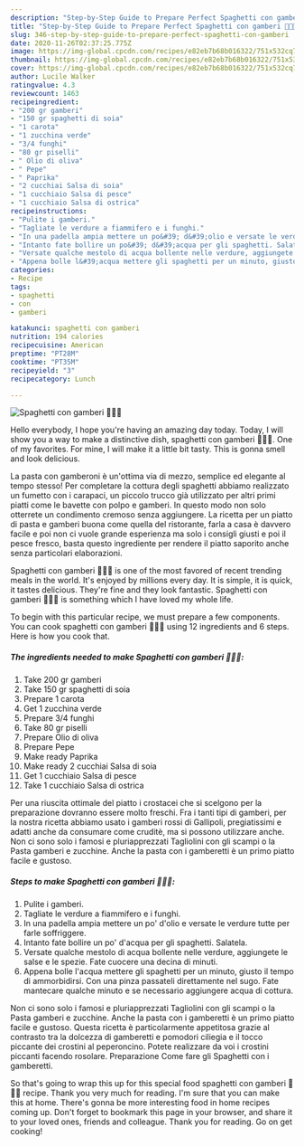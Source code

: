```yaml
---
description: "Step-by-Step Guide to Prepare Perfect Spaghetti con gamberi 🦐🦐🦐"
title: "Step-by-Step Guide to Prepare Perfect Spaghetti con gamberi 🦐🦐🦐"
slug: 346-step-by-step-guide-to-prepare-perfect-spaghetti-con-gamberi
date: 2020-11-26T02:37:25.775Z
image: https://img-global.cpcdn.com/recipes/e82eb7b68b016322/751x532cq70/spaghetti-con-gamberi-🦐🦐🦐-recipe-main-photo.jpg
thumbnail: https://img-global.cpcdn.com/recipes/e82eb7b68b016322/751x532cq70/spaghetti-con-gamberi-🦐🦐🦐-recipe-main-photo.jpg
cover: https://img-global.cpcdn.com/recipes/e82eb7b68b016322/751x532cq70/spaghetti-con-gamberi-🦐🦐🦐-recipe-main-photo.jpg
author: Lucile Walker
ratingvalue: 4.3
reviewcount: 1463
recipeingredient:
- "200 gr gamberi"
- "150 gr spaghetti di soia"
- "1 carota"
- "1 zucchina verde"
- "3/4 funghi"
- "80 gr piselli"
- " Olio di oliva"
- " Pepe"
- " Paprika"
- "2 cucchiai Salsa di soia"
- "1 cucchiaio Salsa di pesce"
- "1 cucchiaio Salsa di ostrica"
recipeinstructions:
- "Pulite i gamberi."
- "Tagliate le verdure a fiammifero e i funghi."
- "In una padella ampia mettere un po&#39; d&#39;olio e versate le verdure tutte per farle soffriggere."
- "Intanto fate bollire un po&#39; d&#39;acqua per gli spaghetti. Salatela."
- "Versate qualche mestolo di acqua bollente nelle verdure, aggiungete le salse e le spezie. Fate cuocere una decina di minuti."
- "Appena bolle l&#39;acqua mettere gli spaghetti per un minuto, giusto il tempo di ammorbidirsi. Con una pinza passateli direttamente nel sugo. Fate mantecare qualche minuto e se necessario aggiungere acqua di cottura."
categories:
- Recipe
tags:
- spaghetti
- con
- gamberi

katakunci: spaghetti con gamberi 
nutrition: 194 calories
recipecuisine: American
preptime: "PT28M"
cooktime: "PT35M"
recipeyield: "3"
recipecategory: Lunch

---
```



![Spaghetti con gamberi 🦐🦐🦐](https://img-global.cpcdn.com/recipes/e82eb7b68b016322/751x532cq70/spaghetti-con-gamberi-🦐🦐🦐-recipe-main-photo.jpg)

Hello everybody, I hope you're having an amazing day today. Today, I will show you a way to make a distinctive dish, spaghetti con gamberi 🦐🦐🦐. One of my favorites. For mine, I will make it a little bit tasty. This is gonna smell and look delicious.

La pasta con gamberoni è un&#39;ottima via di mezzo, semplice ed elegante al tempo stesso! Per completare la cottura degli spaghetti abbiamo realizzato un fumetto con i carapaci, un piccolo trucco già utilizzato per altri primi piatti come le bavette con polpo e gamberi. In questo modo non solo otterrete un condimento cremoso senza aggiungere. La ricetta per un piatto di pasta e gamberi buona come quella del ristorante, farla a casa è davvero facile e poi non ci vuole grande esperienza ma solo i consigli giusti e poi il pesce fresco, basta questo ingrediente per rendere il piatto saporito anche senza particolari elaborazioni.

Spaghetti con gamberi 🦐🦐🦐 is one of the most favored of recent trending meals in the world. It's enjoyed by millions every day. It is simple, it is quick, it tastes delicious. They're fine and they look fantastic. Spaghetti con gamberi 🦐🦐🦐 is something which I have loved my whole life.


To begin with this particular recipe, we must prepare a few components. You can cook spaghetti con gamberi 🦐🦐🦐 using 12 ingredients and 6 steps. Here is how you cook that.

<!--inarticleads1-->

##### The ingredients needed to make Spaghetti con gamberi 🦐🦐🦐:

1. Take 200 gr gamberi
1. Take 150 gr spaghetti di soia
1. Prepare 1 carota
1. Get 1 zucchina verde
1. Prepare 3/4 funghi
1. Take 80 gr piselli
1. Prepare  Olio di oliva
1. Prepare  Pepe
1. Make ready  Paprika
1. Make ready 2 cucchiai Salsa di soia
1. Get 1 cucchiaio Salsa di pesce
1. Take 1 cucchiaio Salsa di ostrica


Per una riuscita ottimale del piatto i crostacei che si scelgono per la preparazione dovranno essere molto freschi. Fra i tanti tipi di gamberi, per la nostra ricetta abbiamo usato i gamberi rossi di Gallipoli, pregiatissimi e adatti anche da consumare come cruditè, ma si possono utilizzare anche. Non ci sono solo i famosi e pluriapprezzati Tagliolini con gli scampi o la Pasta gamberi e zucchine. Anche la pasta con i gamberetti è un primo piatto facile e gustoso. 

<!--inarticleads2-->

##### Steps to make Spaghetti con gamberi 🦐🦐🦐:

1. Pulite i gamberi.
1. Tagliate le verdure a fiammifero e i funghi.
1. In una padella ampia mettere un po&#39; d&#39;olio e versate le verdure tutte per farle soffriggere.
1. Intanto fate bollire un po&#39; d&#39;acqua per gli spaghetti. Salatela.
1. Versate qualche mestolo di acqua bollente nelle verdure, aggiungete le salse e le spezie. Fate cuocere una decina di minuti.
1. Appena bolle l&#39;acqua mettere gli spaghetti per un minuto, giusto il tempo di ammorbidirsi. Con una pinza passateli direttamente nel sugo. Fate mantecare qualche minuto e se necessario aggiungere acqua di cottura.


Non ci sono solo i famosi e pluriapprezzati Tagliolini con gli scampi o la Pasta gamberi e zucchine. Anche la pasta con i gamberetti è un primo piatto facile e gustoso. Questa ricetta è particolarmente appetitosa grazie al contrasto tra la dolcezza di gamberetti e pomodori ciliegia e il tocco piccante dei crostini al peperoncino. Potete realizzare da voi i crostini piccanti facendo rosolare. Preparazione Come fare gli Spaghetti con i gamberetti. 

So that's going to wrap this up for this special food spaghetti con gamberi 🦐🦐🦐 recipe. Thank you very much for reading. I'm sure that you can make this at home. There's gonna be more interesting food in home recipes coming up. Don't forget to bookmark this page in your browser, and share it to your loved ones, friends and colleague. Thank you for reading. Go on get cooking!
